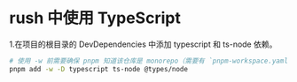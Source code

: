 # rush 中使用 TypeScript

1.在项目的根目录的 DevDependencies 中添加 typescript 和 ts-node 依赖。

```bash
# 使用 -w 前需要确保 pnpm 知道该仓库是 monorepo（需要有 `pnpm-workspace.yaml`）
pnpm add -w -D typescript ts-node @types/node
```
